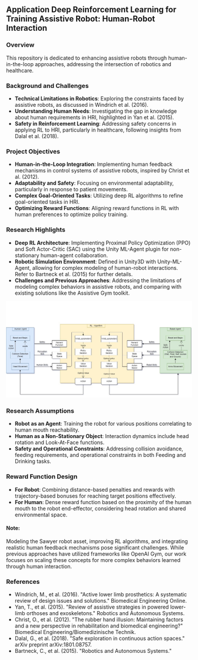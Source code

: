 ## Application Deep Reinforcement Learning for Training Assistive Robot: Human-Robot Interaction

### Overview
This repository is dedicated to enhancing assistive robots through human-in-the-loop approaches, addressing the intersection of robotics and healthcare.

### Background and Challenges
- **Technical Limitations in Robotics**: Exploring the constraints faced by assistive robots, as discussed in Windrich et al. (2016).
- **Understanding Human Needs**: Investigating the gap in knowledge about human requirements in HRI, highlighted in Yan et al. (2015).
- **Safety in Reinforcement Learning**: Addressing safety concerns in applying RL to HRI, particularly in healthcare, following insights from Dalal et al. (2018).

### Project Objectives
- **Human-in-the-Loop Integration**: Implementing human feedback mechanisms in control systems of assistive robots, inspired by Christ et al. (2012).
- **Adaptability and Safety**: Focusing on environmental adaptability, particularly in response to patient movements.
- **Complex Goal-Oriented Tasks**: Utilizing deep RL algorithms to refine goal-oriented tasks in HRI.
- **Optimizing Reward Functions**: Aligning reward functions in RL with human preferences to optimize policy training.

### Research Highlights
- **Deep RL Architecture**: Implementing Proximal Policy Optimization (PPO) and Soft Actor-Critic (SAC) using the Unity ML-Agent plugin for non-stationary human-agent collaboration.
- **Robotic Simulation Environment**: Defined in Unity3D with Unity-ML-Agent, allowing for complex modeling of human-robot interactions. Refer to Bartneck et al. (2015) for further details.
- **Challenges and Previous Approaches**: Addressing the limitations of modeling complex behaviors in assistive robots, and comparing with existing solutions like the Assistive Gym toolkit.

![Digram for HRI Collboration](Diagrams-Human-Robot-Training.jpg)

### Research Assumptions
- **Robot as an Agent**: Training the robot for various positions correlating to human mouth reachability.
- **Human as a Non-Stationary Object**: Interaction dynamics include head rotation and Look-At-Face functions.
- **Safety and Operational Constraints**: Addressing collision avoidance, feeding requirements, and operational constraints in both Feeding and Drinking tasks.

### Reward Function Design
- **For Robot**: Combining distance-based penalties and rewards with trajectory-based bonuses for reaching target positions effectively.
- **For Human**: Dense reward function based on the proximity of the human mouth to the robot end-effector, considering head rotation and shared environmental space.

#### Note: 
Modeling the Sawyer robot asset, improving RL algorithms, and integrating realistic human feedback mechanisms pose significant challenges. While previous approaches have utilized frameworks like OpenAI Gym, our work focuses on scaling these concepts for more complex behaviors learned through human interaction.

### References
- Windrich, M., et al. (2016). "Active lower limb prosthetics: A systematic review of design issues and solutions." Biomedical Engineering Online.
- Yan, T., et al. (2015). "Review of assistive strategies in powered lower-limb orthoses and exoskeletons." Robotics and Autonomous Systems.
- Christ, O., et al. (2012). "The rubber hand illusion: Maintaining factors and a new perspective in rehabilitation and biomedical engineering?" Biomedical Engineering/Biomedizinische Technik.
- Dalal, G., et al. (2018). "Safe exploration in continuous action spaces." arXiv preprint arXiv:1801.08757.
- Bartneck, C., et al. (2015). "Robotics and Autonomous Systems." 

